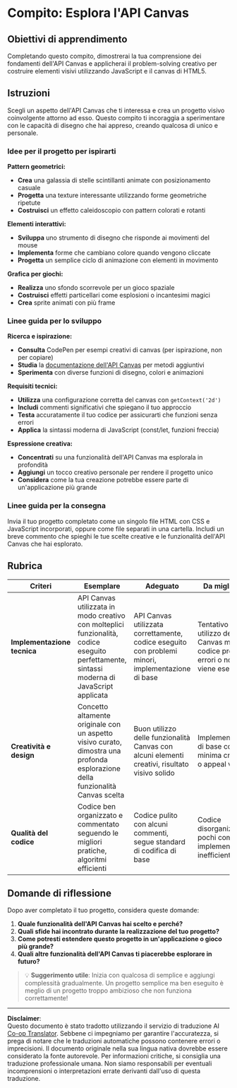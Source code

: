 <!--
CO_OP_TRANSLATOR_METADATA:
{
  "original_hash": "87cd43afe5b69dbbffb5c4b209ea6791",
  "translation_date": "2025-10-22T23:38:57+00:00",
  "source_file": "6-space-game/2-drawing-to-canvas/assignment.md",
  "language_code": "it"
}
-->
# Compito: Esplora l'API Canvas

## Obiettivi di apprendimento

Completando questo compito, dimostrerai la tua comprensione dei fondamenti dell'API Canvas e applicherai il problem-solving creativo per costruire elementi visivi utilizzando JavaScript e il canvas di HTML5.

## Istruzioni

Scegli un aspetto dell'API Canvas che ti interessa e crea un progetto visivo coinvolgente attorno ad esso. Questo compito ti incoraggia a sperimentare con le capacità di disegno che hai appreso, creando qualcosa di unico e personale.

### Idee per il progetto per ispirarti

**Pattern geometrici:**
- **Crea** una galassia di stelle scintillanti animate con posizionamento casuale
- **Progetta** una texture interessante utilizzando forme geometriche ripetute
- **Costruisci** un effetto caleidoscopio con pattern colorati e rotanti

**Elementi interattivi:**
- **Sviluppa** uno strumento di disegno che risponde ai movimenti del mouse
- **Implementa** forme che cambiano colore quando vengono cliccate
- **Progetta** un semplice ciclo di animazione con elementi in movimento

**Grafica per giochi:**
- **Realizza** uno sfondo scorrevole per un gioco spaziale
- **Costruisci** effetti particellari come esplosioni o incantesimi magici
- **Crea** sprite animati con più frame

### Linee guida per lo sviluppo

**Ricerca e ispirazione:**
- **Consulta** CodePen per esempi creativi di canvas (per ispirazione, non per copiare)
- **Studia** la [documentazione dell'API Canvas](https://developer.mozilla.org/docs/Web/API/Canvas_API) per metodi aggiuntivi
- **Sperimenta** con diverse funzioni di disegno, colori e animazioni

**Requisiti tecnici:**
- **Utilizza** una configurazione corretta del canvas con `getContext('2d')`
- **Includi** commenti significativi che spiegano il tuo approccio
- **Testa** accuratamente il tuo codice per assicurarti che funzioni senza errori
- **Applica** la sintassi moderna di JavaScript (const/let, funzioni freccia)

**Espressione creativa:**
- **Concentrati** su una funzionalità dell'API Canvas ma esplorala in profondità
- **Aggiungi** un tocco creativo personale per rendere il progetto unico
- **Considera** come la tua creazione potrebbe essere parte di un'applicazione più grande

### Linee guida per la consegna

Invia il tuo progetto completato come un singolo file HTML con CSS e JavaScript incorporati, oppure come file separati in una cartella. Includi un breve commento che spieghi le tue scelte creative e le funzionalità dell'API Canvas che hai esplorato.

## Rubrica

| Criteri | Esemplare | Adeguato | Da migliorare |
|---------|-----------|----------|---------------|
| **Implementazione tecnica** | API Canvas utilizzata in modo creativo con molteplici funzionalità, codice eseguito perfettamente, sintassi moderna di JavaScript applicata | API Canvas utilizzata correttamente, codice eseguito con problemi minori, implementazione di base | Tentativo di utilizzo dell'API Canvas ma il codice presenta errori o non viene eseguito |
| **Creatività e design** | Concetto altamente originale con un aspetto visivo curato, dimostra una profonda esplorazione della funzionalità Canvas scelta | Buon utilizzo delle funzionalità Canvas con alcuni elementi creativi, risultato visivo solido | Implementazione di base con minima creatività o appeal visivo |
| **Qualità del codice** | Codice ben organizzato e commentato seguendo le migliori pratiche, algoritmi efficienti | Codice pulito con alcuni commenti, segue standard di codifica di base | Codice disorganizzato, pochi commenti, implementazione inefficiente |

## Domande di riflessione

Dopo aver completato il tuo progetto, considera queste domande:

1. **Quale funzionalità dell'API Canvas hai scelto e perché?**
2. **Quali sfide hai incontrato durante la realizzazione del tuo progetto?**
3. **Come potresti estendere questo progetto in un'applicazione o gioco più grande?**
4. **Quali altre funzionalità dell'API Canvas ti piacerebbe esplorare in futuro?**

> 💡 **Suggerimento utile**: Inizia con qualcosa di semplice e aggiungi complessità gradualmente. Un progetto semplice ma ben eseguito è meglio di un progetto troppo ambizioso che non funziona correttamente!

---

**Disclaimer**:  
Questo documento è stato tradotto utilizzando il servizio di traduzione AI [Co-op Translator](https://github.com/Azure/co-op-translator). Sebbene ci impegniamo per garantire l'accuratezza, si prega di notare che le traduzioni automatiche possono contenere errori o imprecisioni. Il documento originale nella sua lingua nativa dovrebbe essere considerato la fonte autorevole. Per informazioni critiche, si consiglia una traduzione professionale umana. Non siamo responsabili per eventuali incomprensioni o interpretazioni errate derivanti dall'uso di questa traduzione.